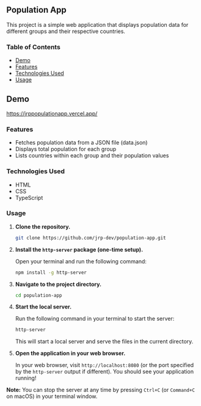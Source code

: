 ## Population App

This project is a simple web application that displays population data for different groups and their respective countries. 

### Table of Contents

* [Demo](#demo)
* [Features](#features)
* [Technologies Used](#technologies-used)
* [Usage](#usage)

## Demo
https://jrppopulationapp.vercel.app/

### Features

* Fetches population data from a JSON file (data.json)
* Displays total population for each group
* Lists countries within each group and their population values

### Technologies Used

* HTML
* CSS
* TypeScript

### Usage

1. **Clone the repository.**

   ```bash
   git clone https://github.com/jrp-dev/population-app.git
   ```

2. **Install the `http-server` package (one-time setup).**

   Open your terminal and run the following command:

   ```bash
   npm install -g http-server
   ```

3. **Navigate to the project directory.**

   ```bash
   cd population-app
   ```

4. **Start the local server.**

   Run the following command in your terminal to start the server:

   ```bash
   http-server
   ```

   This will start a local server and serve the files in the current directory.

5. **Open the application in your web browser.**

   In your web browser, visit `http://localhost:8080` (or the port specified by the `http-server` output if different). You should see your application running!

**Note:** You can stop the server at any time by pressing `Ctrl+C` (or `Command+C` on macOS) in your terminal window.
